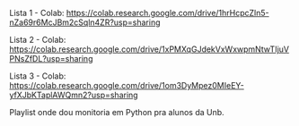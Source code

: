 Lista 1 - Colab:
https://colab.research.google.com/drive/1hrHcpcZln5-nZa69r6McJBm2cSqln4ZR?usp=sharing

Lista 2 - Colab:
https://colab.research.google.com/drive/1xPMXqGJdekVxWxwpmNtwTIjuVPNsZfDL?usp=sharing

Lista 3 - Colab:
https://colab.research.google.com/drive/1om3DyMpez0MIeEY-yfXJbKTaplAWQmn2?usp=sharing

Playlist onde dou monitoria em Python pra alunos da Unb. 

